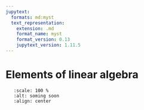 ```yaml
---
jupytext:
  formats: md:myst
  text_representation:
    extension: .md
    format_name: myst
    format_version: 0.13
    jupytext_version: 1.11.5
---
```


# Elements of linear algebra

```{image} _static/img/coming_soon.png
   :scale: 100 %
   :alt: soming soon
   :align: center
```



<!-- Start with note on computing from
lecture_4.pdf -->
